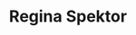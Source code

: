 ---
title: "Regina Spektor"
summary: "Soviet-born American singer-songwriter and pianist, born 18 February 1980 in Moscow, Russian SFSR."
image: "regina-spektor.jpg"
---